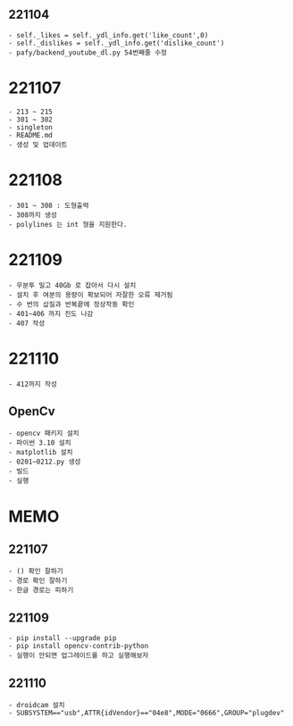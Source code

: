 ## 221104

	- self._likes = self._ydl_info.get('like_count',0)
	- self._dislikes = self._ydl_info.get('dislike_count')
	- pafy/backend_youtube_dl.py 54번째줄 수정

# 221107

	- 213 ~ 215
	- 301 ~ 302 
	- singleton
	- README.md 
	- 생성 및 업데이트

# 221108

	- 301 ~ 308 : 도형출력
	- 308까지 생성
	- polylines 는 int 형을 지원한다.

# 221109

	- 우분투 밀고 40Gb 로 잡아서 다시 설치
	- 설치 후 여분의 용량이 확보되어 자잘한 오류 제거됨
	- 수 번의 삽질과 반복끝에 정상작동 확인
	- 401~406 까지 진도 나감
	- 407 작성

# 221110

	- 412까지 작성

## OpenCv
	- opencv 패키지 설치
	- 파이썬 3.10 설치
	- matplotlib 설치
	- 0201~0212.py 생성
	- 빌드 
	- 실행

# MEMO

## 221107
	- () 확인 잘하기
	- 경로 확인 잘하기
	- 한글 경로는 피하기

## 221109

	- pip install --upgrade pip
	- pip install opencv-contrib-python
	- 실행이 안되면 업그레이드를 하고 실행해보자

## 221110

	- droidcam 설치
	- SUBSYSTEM=="usb",ATTR{idVendor}=="04e8",MODE="0666",GROUP="plugdev"